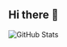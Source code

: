 ## Hi there 👋

![GitHub Stats](https://github-readme-stats.vercel.app/api?username=Vitali21MBC&show_icons=true&theme=radical)

<!--
**Vitali21MBC/Vitali21MBC** is a ✨ _special_ ✨ repository because its `README.md` (this file) appears on your GitHub profile.

Here are some ideas to get you started:

- 🔭 I’m currently working on ...
- 🌱 I’m currently learning ...
- 👯 I’m looking to collaborate on ...
- 🤔 I’m looking for help with ...
- 💬 Ask me about ...
- 📫 How to reach me: ...
- 😄 Pronouns: ...
- ⚡ Fun fact: ...
-->
